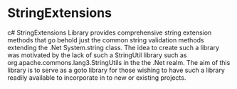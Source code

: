 # StringExtensions

c# StringExtensions Library provides comprehensive string extension methods that go behold just the common string validation methods extending the .Net System.string class. The idea to create such a library was motivated by the lack of such a StringUtil library such as org.apache.commons.lang3.StringUtils in the the .Net realm. The aim of this library is to serve as a goto library for those wishing to have such a library readily available to incorporate in to new or existing projects. 
